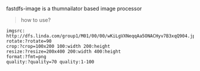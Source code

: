 fastdfs-image is a thumnailator based image processor

>how to use?

```
imgsrc: http://dfs.linda.com/group1/M01/00/00/wKiLgVXNeqqAa5ONACHyv7B3xqQ904.jpg
rotate:?rotate=90
crop:?crop=100x200 100:width 200:height
resize:?resize=200x400 200:width 400:height
format:?fmt=png
quality:?quality=70 quality:1-100

```
